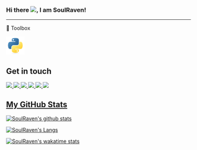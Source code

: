 ### Hi there <img src="https://raw.githubusercontent.com/MartinHeinz/MartinHeinz/master/wave.gif" width="30px">, I am SoulRaven!

---

🧰 Toolbox

<img src="https://raw.githubusercontent.com/devicons/devicon/master/icons/python/python-original.svg" alt="CSS" width="50" height="50"/>

## Get in touch

<a href = "mailto:madalinaeleonora.gheorghe@gmail.com">
  <img src="https://logodownload.org/wp-content/uploads/2018/03/gmail-logo-16.png" width="auto" height="50px"> 

<a target="_blank" href="https://www.linkedin.com/in/madalinaeleonorag/">
  <img src="https://nepa.com/wp-content/uploads/2017/09/linkedin-logo.png" width="auto" height="50px"> 

<a target="_blank" href="https://github.com/soulraven">
  <img src="https://1000logos.net/wp-content/uploads/2018/11/GitHub-logo.png" width="auto" height="50px"> 

<a target="_blank" href="https://www.instagram.com/soulraventnt/">
  <img src="https://upload.wikimedia.org/wikipedia/commons/thumb/e/e7/Instagram_logo_2016.svg/1200px-Instagram_logo_2016.svg.png" width="auto" height="50px"> 

<a target="_blank" href="https://www.facebook.com/tntsoulraven/">
  <img src="https://www.facebook.com/images/fb_icon_325x325.png" width="auto" height="50px"> 

<a target="_blank" href="https://www.paypal.com/paypalme/tntsoulraven">
  <img src="https://upload.wikimedia.org/wikipedia/commons/a/a4/Paypal_2014_logo.png" width="auto" height="50px"> 

## My GitHub Stats
[![SoulRaven's github stats](https://github-readme-stats.vercel.app/api?username=soulraven&count_private=true&show_icons=true&show_owner=true&theme=darcula)](https://github.com/anuraghazra/github-readme-stats)

[![SoulRaven's Langs](https://github-readme-stats.vercel.app/api/top-langs/?username=soulraven&theme=darcula)](https://github.com/anuraghazra/github-readme-stats)

[![SoulRaven's wakatime stats](https://github-readme-stats.vercel.app/api/wakatime?username=soulraven&theme=darcula)](https://github.com/anuraghazra/github-readme-stats)


